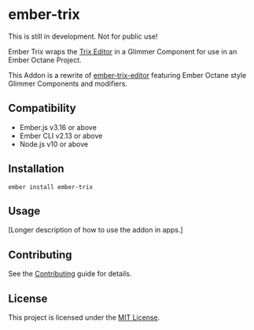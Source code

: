 ember-trix
==============================================================================

This is still in development. Not for public use! 

Ember Trix wraps the [Trix Editor](https://github.com/basecamp/trix) in a 
Glimmer Component for use in an Ember Octane Project.

This Addon is a rewrite of [ember-trix-editor](https://github.com/lynnetye/ember-trix-editor)
featuring Ember Octane style Glimmer Components and modifiers.

Compatibility
------------------------------------------------------------------------------

* Ember.js v3.16 or above
* Ember CLI v2.13 or above
* Node.js v10 or above


Installation
------------------------------------------------------------------------------

```
ember install ember-trix
```


Usage
------------------------------------------------------------------------------

[Longer description of how to use the addon in apps.]


Contributing
------------------------------------------------------------------------------

See the [Contributing](CONTRIBUTING.md) guide for details.


License
------------------------------------------------------------------------------

This project is licensed under the [MIT License](LICENSE.md).
